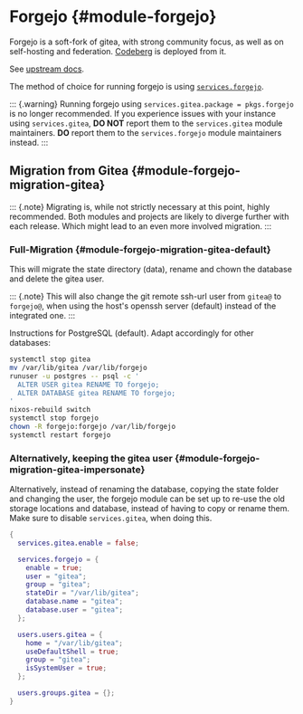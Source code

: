# Forgejo {#module-forgejo}

Forgejo is a soft-fork of gitea, with strong community focus, as well
as on self-hosting and federation. [Codeberg](https://codeberg.org) is
deployed from it.

See [upstream docs](https://forgejo.org/docs/latest/).

The method of choice for running forgejo is using [`services.forgejo`](#opt-services.forgejo.enable).

::: {.warning}
Running forgejo using `services.gitea.package = pkgs.forgejo` is no longer
recommended.
If you experience issues with your instance using `services.gitea`,
**DO NOT** report them to the `services.gitea` module maintainers.
**DO** report them to the `services.forgejo` module maintainers instead.
:::

## Migration from Gitea {#module-forgejo-migration-gitea}

::: {.note}
Migrating is, while not strictly necessary at this point, highly recommended.
Both modules and projects are likely to diverge further with each release.
Which might lead to an even more involved migration.
:::

### Full-Migration {#module-forgejo-migration-gitea-default}

This will migrate the state directory (data), rename and chown the database and
delete the gitea user.

::: {.note}
This will also change the git remote ssh-url user from `gitea@` to `forgejo@`,
when using the host's openssh server (default) instead of the integrated one.
:::

Instructions for PostgreSQL (default). Adapt accordingly for other databases:

```sh
systemctl stop gitea
mv /var/lib/gitea /var/lib/forgejo
runuser -u postgres -- psql -c '
  ALTER USER gitea RENAME TO forgejo;
  ALTER DATABASE gitea RENAME TO forgejo;
'
nixos-rebuild switch
systemctl stop forgejo
chown -R forgejo:forgejo /var/lib/forgejo
systemctl restart forgejo
```

### Alternatively, keeping the gitea user {#module-forgejo-migration-gitea-impersonate}

Alternatively, instead of renaming the database, copying the state folder and
changing the user, the forgejo module can be set up to re-use the old storage
locations and database, instead of having to copy or rename them.
Make sure to disable `services.gitea`, when doing this.

```nix
{
  services.gitea.enable = false;

  services.forgejo = {
    enable = true;
    user = "gitea";
    group = "gitea";
    stateDir = "/var/lib/gitea";
    database.name = "gitea";
    database.user = "gitea";
  };

  users.users.gitea = {
    home = "/var/lib/gitea";
    useDefaultShell = true;
    group = "gitea";
    isSystemUser = true;
  };

  users.groups.gitea = {};
}
```
